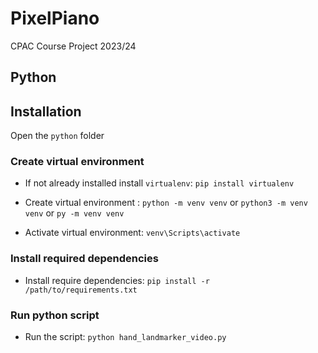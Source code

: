 # PixelPiano
CPAC Course Project 2023/24


## Python
## Installation
Open the `python` folder

### Create virtual environment
- If not already installed install `virtualenv`: `pip install virtualenv`
- Create virtual environment : `python -m venv venv` or `python3 -m venv venv` or `py -m venv venv`
  
- Activate virtual environment: `venv\Scripts\activate`

### Install required dependencies
- Install require dependencies: `pip install -r /path/to/requirements.txt`

### Run python script
- Run the script: `python hand_landmarker_video.py`

